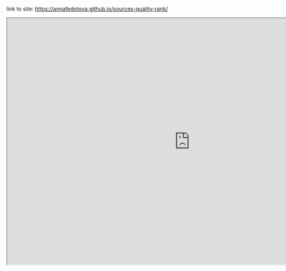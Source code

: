 

link to site: https://annafedotova.github.io/sources-quality-rank/

<iframe src="https://public.tableau.com/views/PQR_0/GlobalSourceQualityRank?:showVizHome=no&:embed=true"
 width="955" height="645"></iframe>
 
